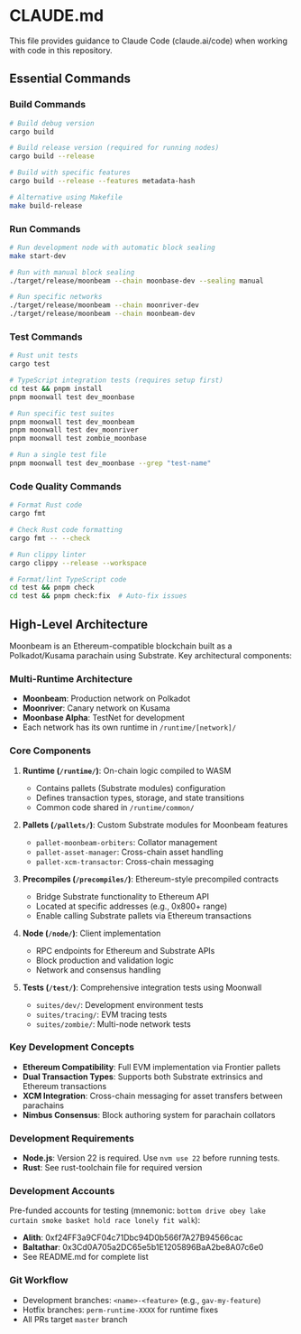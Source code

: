 # CLAUDE.md

This file provides guidance to Claude Code (claude.ai/code) when working with code in this repository.

## Essential Commands

### Build Commands
```bash
# Build debug version
cargo build

# Build release version (required for running nodes)
cargo build --release

# Build with specific features
cargo build --release --features metadata-hash

# Alternative using Makefile
make build-release
```

### Run Commands
```bash
# Run development node with automatic block sealing
make start-dev

# Run with manual block sealing
./target/release/moonbeam --chain moonbase-dev --sealing manual

# Run specific networks
./target/release/moonbeam --chain moonriver-dev
./target/release/moonbeam --chain moonbeam-dev
```

### Test Commands
```bash
# Rust unit tests
cargo test

# TypeScript integration tests (requires setup first)
cd test && pnpm install
pnpm moonwall test dev_moonbase

# Run specific test suites
pnpm moonwall test dev_moonbeam
pnpm moonwall test dev_moonriver
pnpm moonwall test zombie_moonbase

# Run a single test file
pnpm moonwall test dev_moonbase --grep "test-name"
```

### Code Quality Commands
```bash
# Format Rust code
cargo fmt

# Check Rust code formatting
cargo fmt -- --check

# Run clippy linter
cargo clippy --release --workspace

# Format/lint TypeScript code
cd test && pnpm check
cd test && pnpm check:fix  # Auto-fix issues
```

## High-Level Architecture

Moonbeam is an Ethereum-compatible blockchain built as a Polkadot/Kusama parachain using Substrate. Key architectural components:

### Multi-Runtime Architecture
- **Moonbeam**: Production network on Polkadot
- **Moonriver**: Canary network on Kusama  
- **Moonbase Alpha**: TestNet for development
- Each network has its own runtime in `/runtime/[network]/`

### Core Components

1. **Runtime (`/runtime/`)**: On-chain logic compiled to WASM
   - Contains pallets (Substrate modules) configuration
   - Defines transaction types, storage, and state transitions
   - Common code shared in `/runtime/common/`

2. **Pallets (`/pallets/`)**: Custom Substrate modules for Moonbeam features
   - `pallet-moonbeam-orbiters`: Collator management
   - `pallet-asset-manager`: Cross-chain asset handling
   - `pallet-xcm-transactor`: Cross-chain messaging

3. **Precompiles (`/precompiles/`)**: Ethereum-style precompiled contracts
   - Bridge Substrate functionality to Ethereum API
   - Located at specific addresses (e.g., 0x800+ range)
   - Enable calling Substrate pallets via Ethereum transactions

4. **Node (`/node/`)**: Client implementation
   - RPC endpoints for Ethereum and Substrate APIs
   - Block production and validation logic
   - Network and consensus handling

5. **Tests (`/test/`)**: Comprehensive integration tests using Moonwall
   - `suites/dev/`: Development environment tests
   - `suites/tracing/`: EVM tracing tests
   - `suites/zombie/`: Multi-node network tests

### Key Development Concepts

- **Ethereum Compatibility**: Full EVM implementation via Frontier pallets
- **Dual Transaction Types**: Supports both Substrate extrinsics and Ethereum transactions
- **XCM Integration**: Cross-chain messaging for asset transfers between parachains
- **Nimbus Consensus**: Block authoring system for parachain collators

### Development Requirements

- **Node.js**: Version 22 is required. Use `nvm use 22` before running tests.
- **Rust**: See rust-toolchain file for required version

### Development Accounts

Pre-funded accounts for testing (mnemonic: `bottom drive obey lake curtain smoke basket hold race lonely fit walk`):
- **Alith**: 0xf24FF3a9CF04c71Dbc94D0b566f7A27B94566cac
- **Baltathar**: 0x3Cd0A705a2DC65e5b1E1205896BaA2be8A07c6e0
- See README.md for complete list

### Git Workflow

- Development branches: `<name>-<feature>` (e.g., `gav-my-feature`)
- Hotfix branches: `perm-runtime-XXXX` for runtime fixes
- All PRs target `master` branch